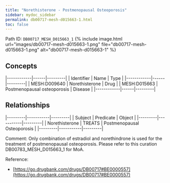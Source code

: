 ```yaml
---
title: "Norethisterone - Postmenopausal Osteoporosis"
sidebar: mydoc_sidebar
permalink: db00717-mesh-d015663-1.html
toc: false 
---
```



Path ID: `DB00717_MESH_D015663_1`
{% include image.html url="images/db00717-mesh-d015663-1.png" file="db00717-mesh-d015663-1.png" alt="db00717-mesh-d015663-1" %}

## Concepts

|------------|------|---------|
| Identifier | Name | Type    |
|------------|------|---------|
| MESH:D009640 | Norethisterone | Drug |
| MESH:D015663 | Postmenopausal osteoporosis | Disease |
|------------|------|---------|

## Relationships

|---------|-----------|---------|
| Subject | Predicate | Object  |
|---------|-----------|---------|
| Norethisterone | TREATS | Postmenopausal Osteoporosis |
|---------|-----------|---------|

Comment: Only combination of estradiol and norethindrone is used for the treatment of postmenopausal osteoporosis. Please refer to this curation DB00783_MESH_D015663_1 for MoA.

Reference: 
  - [https://go.drugbank.com/drugs/DB00717#BE0000557](https://go.drugbank.com/drugs/DB00717#BE0000557)
